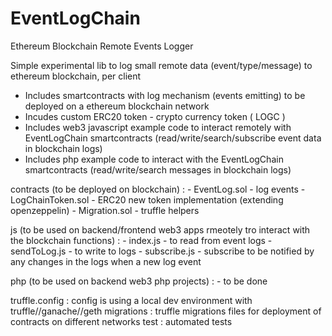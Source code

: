 # EventLogChain
Ethereum Blockchain Remote Events Logger

Simple experimental lib to log small remote data (event/type/message) to ethereum blockchain, per client

- Includes smartcontracts with log mechanism (events emitting) to be deployed on a ethereum blockchain network
- Incudes custom ERC20 token - crypto currency token ( LOGC )
- Includes web3 javascript example code to interact remotely with EventLogChain smartcontracts (read/write/search/subscribe event data in blockchain logs)
- Includes php example code to interact with the EventLogChain smartcontracts (read/write/search messages in blockchain logs)

contracts (to be deployed on blockchain) : 
    - EventLog.sol - log events
    - LogChainToken.sol - ERC20 new token implementation (extending openzeppelin)
    - Migration.sol - truffle helpers

js (to be used on backend/frontend web3 apps rmeotely tro interact with the blockchain functions) :
    - index.js - to read from event logs
    - sendToLog.js - to write to logs
    - subscribe.js - subscribe to be notified by any changes in the logs when a new log event

php (to be used on backend web3 php projects) :
    - to be done

truffle.config : config is using a local dev environment with truffle//ganache//geth
migrations : truffle migrations files for deployment of contracts on different networks
test : automated tests
